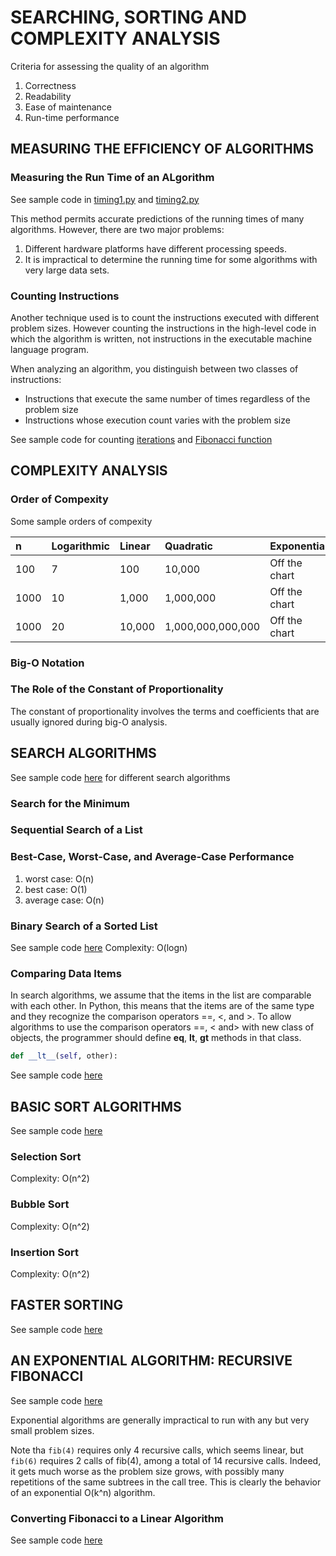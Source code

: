# SEARCHING, SORTING AND COMPLEXITY ANALYSIS
Criteria for assessing the quality of an algorithm
1. Correctness
2. Readability
3. Ease of maintenance
4. Run-time performance

## MEASURING THE EFFICIENCY OF ALGORITHMS

### Measuring the Run Time of an ALgorithm
See sample code in [timing1.py](/Chapter3/timing1.py) and [timing2.py](/Chapter3/timing2.py)

This method permits accurate predictions of the running times of many algorithms. However, there are two major problems:
1. Different hardware platforms have different processing speeds. 
2. It is impractical to determine the running time for some algorithms with very large data sets.

### Counting Instructions
Another technique used is to count the instructions executed with different problem sizes. However counting the instructions in the high-level code in which the algorithm is written, not instructions in the executable machine language program.

When analyzing an algorithm, you distinguish between two classes of instructions:
* Instructions that execute the same number of times regardless of the problem size
* Instructions whose execution count varies with the problem size

See sample code for counting [iterations](/Chapter3/counting.py) and [Fibonacci function](/Chapter3/countfib.py)

## COMPLEXITY ANALYSIS
### Order of Compexity
Some sample orders of compexity

|n|Logarithmic|Linear|Quadratic|Exponential|
|:---|:---|:---|:---|:---|
|100|7|100|10,000|Off the chart|
|1000|10|1,000|1,000,000|Off the chart|
|1000|20|10,000|1,000,000,000,000|Off the chart|

### Big-O Notation

### The Role of the Constant of Proportionality
The constant of proportionality involves the terms and coefficients that are usually ignored during big-O analysis.


## SEARCH ALGORITHMS
See sample code [here](/Chapter3/Search.py) for different search algorithms

### Search for the Minimum
### Sequential Search of a List
### Best-Case, Worst-Case, and Average-Case Performance
1. worst case: O(n)
2. best case: O(1)
3. average case: O(n)

### Binary Search of a Sorted List
See sample code [here](/Chapter3/Search.py)
Complexity: O(logn)

### Comparing Data Items
In search algorithms, we assume that the items in the list are comparable with each other. In Python, this means that the items are of the same type and they recognize the comparison operators ==, <, and >.
To allow algorithms to use the comparison operators ==, < and> with new class of objects, the programmer should define __eq__, __lt__, __gt__ methods in that class.
```python
def __lt__(self, other):
```
See sample code [here](/Chapter3/SavingAccount.py)

## BASIC SORT ALGORITHMS
See sample code [here](/Chapter3/sort.py)
### Selection Sort
Complexity: O(n^2)
### Bubble Sort
Complexity: O(n^2)
### Insertion Sort
Complexity: O(n^2)

## FASTER SORTING
See sample code [here](/Chapter3/sort.py)


## AN EXPONENTIAL ALGORITHM: RECURSIVE FIBONACCI
See sample code [here](/Chapter3/fib.py)

Exponential algorithms are generally impractical to run with any but very small problem sizes.

Note tha `fib(4)` requires only 4 recursive calls, which seems linear, but `fib(6)` requires 2 calls of fib(4), among a total of 14 recursive calls. Indeed, it gets much worse as the problem size grows, with possibly many repetitions of the same subtrees in the call tree. This is clearly the behavior of an exponential O(k^n) algorithm.

### Converting Fibonacci to a Linear Algorithm
See sample code [here](/Chapter3/fib.py)

